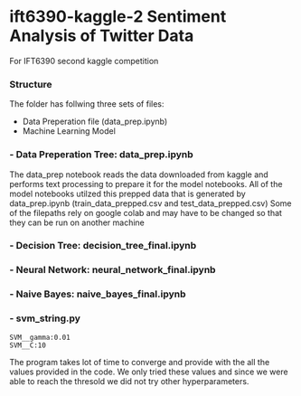 # ift6390-kaggle-2 Sentiment Analysis of Twitter Data
For  IFT6390 second kaggle competition

### Structure
The folder has follwing three sets of files:
- Data Preperation file (data_prep.ipynb)
- Machine Learning Model


### - Data Preperation Tree: data_prep.ipynb

The data_prep notebook reads the data downloaded from kaggle and performs text processing to prepare it for the model notebooks.  All of the model notebooks utilzed this prepped data that is generated by data_prep.ipynb (train_data_prepped.csv and test_data_prepped.csv)
Some of the filepaths rely on google colab and may have to be changed so that they can be run on another machine

### - Decision Tree: decision_tree_final.ipynb

### - Neural Network: neural_network_final.ipynb

### - Naive Bayes: naive_bayes_final.ipynb

### - svm_string.py
```
SVM__gamma:0.01
SVM__C:10
```
The program takes lot of time to converge and provide with the all the values provided in the code. We only tried these values and since we were able to reach the thresold we did not try other hyperparameters.
